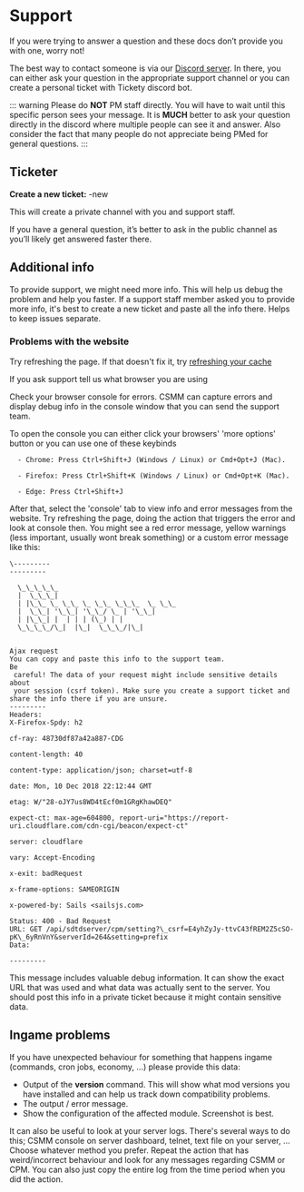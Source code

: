 # Support

If you were trying to answer a question and these docs don’t provide you with one, worry not!

The best way to contact someone is via our [Discord server](https://catalysm.net/discord). In there, you can either ask your question in the appropriate support channel or you can create a personal ticket with Tickety discord bot.

  

::: warning
 Please do **NOT** PM staff directly. You will have to wait until this specific person sees your message. It is **MUCH** better to ask your question directly in the discord where multiple people can see it and answer. Also consider the fact that many people do not appreciate being PMed for general questions.
:::

## Ticketer

**Create a new ticket:** -new

This will create a private channel with you and support staff.

If you have a general question, it’s better to ask in the public channel as you’ll likely get answered faster there.

  
## Additional info

  

To provide support, we might need more info. This will help us debug the problem and help you faster. If a support staff member asked you to provide more info, it's best to create a new ticket and paste all the info there. Helps to keep issues separate.

### Problems with the website

Try refreshing the page. If that doesn't fix it, try [refreshing your cache](https://refreshyourcache.com/en/home/)

If you ask support tell us what browser you are using

Check your browser console for errors. CSMM can capture errors and display debug info in the console window that you can send the support team.

To open the console you can either click your browsers' 'more options' button or you can use one of these keybinds

      - Chrome: Press Ctrl+Shift+J (Windows / Linux) or Cmd+Opt+J (Mac).

      - Firefox: Press Ctrl+Shift+K (Windows / Linux) or Cmd+Opt+K (Mac).

      - Edge: Press Ctrl+Shift+J

After that, select the 'console' tab to view info and error messages from the website. Try refreshing the page, doing the action that triggers the error and look at console then. You might see a red error message, yellow warnings (less important, usually wont break something) or a custom error message like this:

```
\---------
--------- 

  \_\_\_\_\_                    
  |  \_\_\_|                   
  | |\_\_ \_ \_\_ \_ \_\_ \_\_\_  \_ \_\_ 
  |  \_\_| '\_\_| '\_\_/ \_ | '\_\_|
  | |\_\_| |  | | | (\_) | |   
  \_\_\_\_/\_|  |\_|  \_\_\_/|\_|   
                                                     
  
Ajax request 
You can copy and paste this info to the support team. 
Be
 careful! The data of your request might include sensitive details about
 your session (csrf token). Make sure you create a support ticket and 
share the info there if you are unsure. 
---------
Headers: 
X-Firefox-Spdy: h2

cf-ray: 48730df87a42a887-CDG

content-length: 40

content-type: application/json; charset=utf-8

date: Mon, 10 Dec 2018 22:12:44 GMT

etag: W/"28-oJY7us8WD4tEcf0m1GRgKhawDEQ"

expect-ct: max-age=604800, report-uri="https://report-uri.cloudflare.com/cdn-cgi/beacon/expect-ct"

server: cloudflare

vary: Accept-Encoding

x-exit: badRequest

x-frame-options: SAMEORIGIN

x-powered-by: Sails <sailsjs.com>

Status: 400 - Bad Request 
URL: GET /api/sdtdserver/cpm/setting?\_csrf=E4yhZyJy-ttvC43fREM2Z5cSO-pK\_6yRnVnY&serverId=264&setting=prefix 
Data: 

---------
```
  

This message includes valuable debug information. It can show the exact URL that was used and what data was actually sent to the server. You should post this info in a private ticket because it might contain sensitive data.

## Ingame problems

If you have unexpected behaviour for something that happens ingame (commands, cron jobs, economy, ...) please provide this data:

*   Output of the **version** command. This will show what mod versions you have installed and can help us track down compatibility problems.
*   The output / error message.
*   Show the configuration of the affected module. Screenshot is best.

It can also be useful to look at your server logs. There's several ways to do this; CSMM console on server dashboard, telnet, text file on your server, ... Choose whatever method you prefer. Repeat the action that has weird/incorrect behaviour and look for any messages regarding CSMM or CPM. You can also just copy the entire log from the time period when you did the action. 